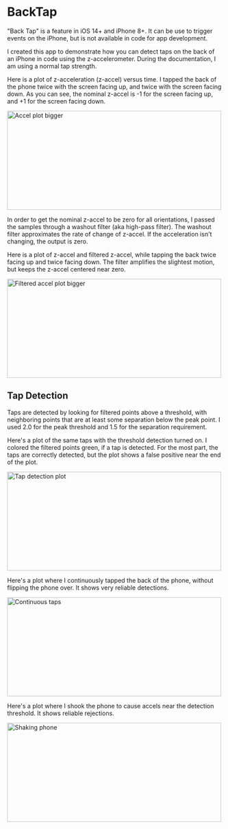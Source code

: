 # BackTap

"Back Tap" is a feature in iOS 14+ and iPhone 8+.  It can be use to trigger events on the iPhone, but is not available in code for app development.

I created this app to demonstrate how you can detect taps on the back of an iPhone in code using the z-accelerometer.  During the documentation, I am using a normal tap strength.

Here is a plot of z-acceleration (z-accel) versus time.  I tapped the back of the phone twice with the screen facing up, and twice with the screen facing down.  As you can see, the nominal z-accel is -1 for the screen facing up, and +1 for the screen facing down.

<img width="500" height="231" alt="Accel plot bigger" src="https://github.com/user-attachments/assets/e234f5d9-96d1-4add-8639-98ba351e40b5" />

In order to get the nominal z-accel to be zero for all orientations, I passed the samples through a washout filter (aka high-pass filter).  The washout filter approximates the rate of change of z-accel.  If the acceleration isn't changing, the output is zero.

Here is a plot of z-accel and filtered z-accel, while tapping the back twice facing up and twice facing down.  The filter amplifies the slightest motion, but keeps the z-accel centered near zero.

<img width="500" height="231" alt="Filtered accel plot bigger" src="https://github.com/user-attachments/assets/cbc4f065-bd82-4258-b134-9fe848fd444e" />

## Tap Detection

Taps are detected by looking for filtered points above a threshold, with neighboring points that are at least some separation below the peak point.  I used 2.0 for the peak threshold and 1.5 for the separation requirement.

Here's a plot of the same taps with the threshold detection turned on.  I colored the filtered points green, if a tap is detected.  For the most part, the taps are correctly detected, but the plot shows a false positive near the end of the plot.

<img width="500" height="231" alt="Tap detection plot" src="https://github.com/user-attachments/assets/e2126bfd-1090-4308-9099-ccab11977648" />

Here's a plot where I continuously tapped the back of the phone, without flipping the phone over.  It shows very reliable detections.

<img width="500" height="231" alt="Continuous taps" src="https://github.com/user-attachments/assets/452caac7-aa93-4542-87f7-a2d26beeb442" />

Here's a plot where I shook the phone to cause accels near the detection threshold.  It shows reliable rejections.

<img width="500" height="231" alt="Shaking phone" src="https://github.com/user-attachments/assets/617b661a-3abb-4601-9713-3098607d420b" />
